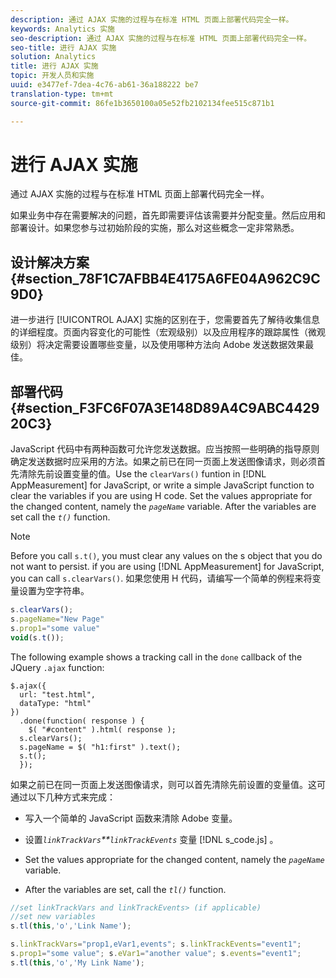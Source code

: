 ```yaml
---
description: 通过 AJAX 实施的过程与在标准 HTML 页面上部署代码完全一样。
keywords: Analytics 实施
seo-description: 通过 AJAX 实施的过程与在标准 HTML 页面上部署代码完全一样。
seo-title: 进行 AJAX 实施
solution: Analytics
title: 进行 AJAX 实施
topic: 开发人员和实施
uuid: e3477ef-7dea-4c76-ab61-36a188222 be7
translation-type: tm+mt
source-git-commit: 86fe1b3650100a05e52fb2102134fee515c871b1

---
```



# 进行 AJAX 实施

通过 AJAX 实施的过程与在标准 HTML 页面上部署代码完全一样。

如果业务中存在需要解决的问题，首先即需要评估该需要并分配变量。然后应用和部署设计。如果您参与过初始阶段的实施，那么对这些概念一定非常熟悉。

## 设计解决方案 {#section_78F1C7AFBB4E4175A6FE04A962C9C9D0}

进一步进行 [!UICONTROL AJAX] 实施的区别在于，您需要首先了解待收集信息的详细程度。页面内容变化的可能性（宏观级别）以及应用程序的跟踪属性（微观级别）将决定需要设置哪些变量，以及使用哪种方法向 Adobe 发送数据效果最佳。

## 部署代码 {#section_F3FC6F07A3E148D89A4C9ABC442920C3}

JavaScript 代码中有两种函数可允许您发送数据。应当按照一些明确的指导原则确定发送数据时应采用的方法。如果之前已在同一页面上发送图像请求，则必须首先清除先前设置变量的值。Use the `clearVars()` funtion in [!DNL AppMeasurement] for JavaScript, or write a simple JavaScript function to clear the variables if you are using H code. Set the values appropriate for the changed content, namely the *`pageName`* variable. After the variables are set call the *`t()`* function.

>[!NOTE]
>
>Before you call `s.t()`, you must clear any values on the s object that you do not want to persist. if you are using [!DNL AppMeasurement] for JavaScript, you can call `s.clearVars()`. 如果您使用 H 代码，请编写一个简单的例程来将变量设置为空字符串。

```js
s.clearVars(); 
s.pageName="New Page" 
s.prop1="some value" 
void(s.t());
```

The following example shows a tracking call in the `done` callback of the JQuery `.ajax` function:

```
$.ajax({ 
  url: "test.html", 
  dataType: "html" 
}) 
  .done(function( response ) { 
    $( "#content" ).html( response ); 
  s.clearVars(); 
  s.pageName = $( "h1:first" ).text(); 
  s.t(); 
  }); 
```

如果之前已在同一页面上发送图像请求，则可以首先清除先前设置的变量值。这可通过以下几种方式来完成：

* 写入一个简单的 JavaScript 函数来清除 Adobe 变量。
* 设置&#x200B;*`linkTrackVars`**`linkTrackEvents`* 变量 [!DNL s_code.js] 。

* Set the values appropriate for the changed content, namely the *`pageName`* variable.
* After the variables are set, call the *`tl()`* function.

```js
//set linkTrackVars and linkTrackEvents> (if applicable) 
//set new variables 
s.tl(this,'o','Link Name');
```

```js
s.linkTrackVars="prop1,eVar1,events"; s.linkTrackEvents="event1"; 
s.prop1="some value"; s.eVar1="another value"; s.events="event1"; 
s.tl(this,'o','My Link Name');
```

